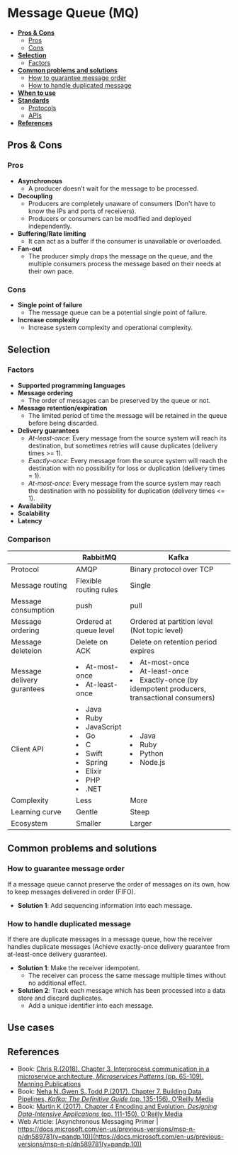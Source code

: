 # Message Queue (MQ)

- [**Pros & Cons**](#pros--cons)
   - [Pros](#pros)
   - [Cons](#cons)
- [**Selection**](#selection)
   - [Factors](#factors)
- [**Common problems and solutions**](#common-problems-and-solutions)
   - [How to guarantee message order](components/Message_Queue.md#how-to-guarantee-message-order)
   - [How to handle duplicated message](#how-to-handle-duplicated-message)
- [**When to use**](#when-to-use)
- [**Standards**](#standards)
   - [Protocols](#protocols)
   - [APIs](#apis)
- [**References**](#references)

## Pros & Cons
### Pros
- **Asynchronous**
   - A producer doesn’t wait for the message to be processed.
- **Decoupling**
   - Producers are completely unaware of consumers (Don't have to know the IPs and ports of receivers).
   - Producers or consumers can be modified and deployed independently.
- **Buffering/Rate limiting**
   - It can act as a buffer if the consumer is unavailable or overloaded.
- **Fan-out**
   - The producer simply drops the message on the queue, and the multiple consumers process the message based on their needs at their own pace.

### Cons
- **Single point of failure**
   - The message queue can be a potential single point of failure.
- **Increase complexity**
   - Increase system complexity and operational complexity.

## Selection
### Factors
- **Supported programming languages**
- **Message ordering**
   - The order of messages can be preserved by the queue or not.
- **Message retention/expiration**
   - The limited period of time the message will be retained in the queue before being discarded.
- **Delivery guarantees**
   - *At-least-once*: Every message from the source system will reach its destination, but sometimes retries will cause duplicates (delivery times >= 1).
   - *Exactly-once*: Every message from the source system will reach the destination with no possibility for loss or duplication (delivery times = 1).
   - *At-most-once*: Every message from the source system may reach the destination with no possibility for duplication (delivery times <= 1).
- **Availability**
- **Scalability**
- **Latency**

### Comparison
| | RabbitMQ | Kafka |
|----|----|----|
| Protocol | AMQP | Binary protocol over TCP |
| Message routing | Flexible routing rules | Single |
| Message consumption | push | pull |
| Message ordering | Ordered at queue level | Ordered at partition level (Not topic level) |
| Message deleteion | Delete on ACK | Delete on retention period expires |
| Message delivery gurantees | <li>At-most-once<li>At-least-once | <li>At-most-once<li>At-least-once<li>Exactly-once (by idempotent producers, transactional consumers) |
| Client API | <li>Java<li>Ruby<li>JavaScript<li>Go<li>C<li>Swift<li>Spring<li>Elixir<li>PHP<li>.NET | <li>Java<li>Ruby<li>Python<li>Node.js |
| Complexity | Less | More |
| Learning curve | Gentle | Steep |
| Ecosystem | Smaller | Larger |

## Common problems and solutions
### How to guarantee message order
If a message queue cannot preserve the order of messages on its own, how to keep messages delivered in order (FIFO).
- **Solution 1**: Add sequencing information into each message.

### How to handle duplicated message
If there are duplicate messages in a message queue, how the receiver handles duplicate messages (Achieve exactly-once delivery guarantee from at-least-once delivery guarantee).
- **Solution 1**: Make the receiver idempotent.
   - The receiver can process the same message multiple times without no additional effect.
- **Solution 2**: Track each message which has been processed into a data store and discard duplicates.
   - Add a unique identifier into each message.

## Use cases


## References
- Book: [Chris R.(2018). Chapter 3. Interprocess communication in a microservice architecture, *Microservices Patterns* (pp. 65-109). Manning Publications](https://www.manning.com/books/microservices-patterns)
- Book: [Neha N.,Gwen S.,Todd P.(2017). Chapter 7. Building Data Pipelines, *Kafka: The Definitive Guide* (pp. 135-156). O'Reilly Media](https://www.oreilly.com/library/view/kafka-the-definitive/9781491936153/)
- Book: [Martin K.(2017). Chapter 4 Encoding and Evolution, *Designing Data-Intensive Applications* (pp. 111-150). O'Reilly Media](https://www.oreilly.com/library/view/designing-data-intensive-applications/9781491903063/)
- Web Article: [Asynchronous Messaging Primer | https://docs.microsoft.com/en-us/previous-versions/msp-n-p/dn589781(v=pandp.10)](https://docs.microsoft.com/en-us/previous-versions/msp-n-p/dn589781(v=pandp.10))

